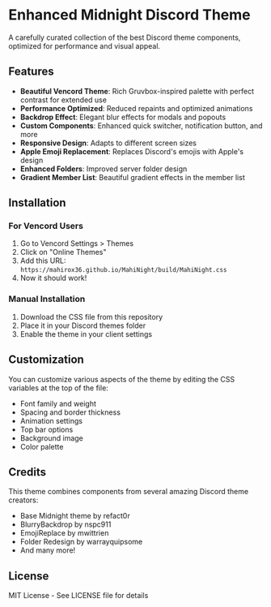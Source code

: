 # Enhanced Midnight Discord Theme

A carefully curated collection of the best Discord theme components, optimized for performance and visual appeal.

## Features

- **Beautiful Vencord Theme**: Rich Gruvbox-inspired palette with perfect contrast for extended use
- **Performance Optimized**: Reduced repaints and optimized animations
- **Backdrop Effect**: Elegant blur effects for modals and popouts
- **Custom Components**: Enhanced quick switcher, notification button, and more
- **Responsive Design**: Adapts to different screen sizes
- **Apple Emoji Replacement**: Replaces Discord's emojis with Apple's design
- **Enhanced Folders**: Improved server folder design
- **Gradient Member List**: Beautiful gradient effects in the member list

## Installation

### For Vencord Users

1. Go to Vencord Settings > Themes
2. Click on "Online Themes"
3. Add this URL: `https://mahirox36.github.io/MahiNight/build/MahiNight.css`
4. Now it should work!

### Manual Installation

1. Download the CSS file from this repository
2. Place it in your Discord themes folder
3. Enable the theme in your client settings

## Customization

You can customize various aspects of the theme by editing the CSS variables at the top of the file:

- Font family and weight
- Spacing and border thickness
- Animation settings
- Top bar options
- Background image
- Color palette

## Credits

This theme combines components from several amazing Discord theme creators:

- Base Midnight theme by refact0r
- BlurryBackdrop by nspc911
- EmojiReplace by mwittrien
- Folder Redesign by warrayquipsome
- And many more!

## License

MIT License - See LICENSE file for details
